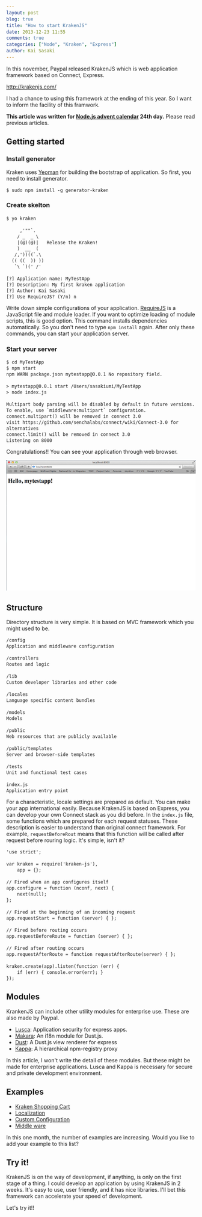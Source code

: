 ```yaml
---
layout: post
blog: true
title: "How to start KrakenJS"
date: 2013-12-23 11:55
comments: true
categories: ["Node", "Kraken", "Express"]
author: Kai Sasaki
---
```


In this november, Paypal released KrakenJS which is web application framework based on Connect, Express. 

http://krakenjs.com/

I had a chance to using this framework at the ending of this year. So I want to inform the facility of this framwork.

<!-- more -->

**This article was written for [Node.js advent calendar](http://www.adventar.org/calendars/56) 24th day.** Please read previous articles.

## Getting started

### Install generator

Kraken uses [Yeoman](http://yeoman.io/) for building the bootstrap of application. So first, you need to install generator.

```
$ sudo npm install -g generator-kraken
```

### Create skelton

```
$ yo kraken

     ,'""`.
    / _  _ \
    |(@)(@)|   Release the Kraken!
    )  __  (
   /,'))((`.\
  (( ((  )) ))
   `\ `)(' /'

[?] Application name: MyTestApp
[?] Description: My first kraken application
[?] Author: Kai Sasaki
[?] Use RequireJS? (Y/n) n
```

Write down simple configurations of your application. [RequireJS](http://requirejs.org/) is a JavaScript file and module loader.
If you want to optimize loading of module scripts, this is good option. This command installs dependencies automatically.
So you don't need to type `npm install` again. After only these commands, you can start your application server.

### Start your server

```
$ cd MyTestApp
$ npm start
npm WARN package.json mytestapp@0.0.1 No repository field.

> mytestapp@0.0.1 start /Users/sasakiumi/MyTestApp
> node index.js

Multipart body parsing will be disabled by default in future versions. To enable, use `middleware:multipart` configuration.
connect.multipart() will be removed in connect 3.0
visit https://github.com/senchalabs/connect/wiki/Connect-3.0 for alternatives
connect.limit() will be removed in connect 3.0
Listening on 8000
```

Congratulations!! You can see your application through web browser.

![start page](/images/posts/2013-12-23-kraken/startpage.png)


## Structure

Directory structure is very simple. It is based on MVC framework which you might used to be.

```
/config
Application and middleware configuration

/controllers
Routes and logic

/lib
Custom developer libraries and other code

/locales
Language specific content bundles

/models
Models

/public
Web resources that are publicly available

/public/templates
Server and browser-side templates

/tests
Unit and functional test cases

index.js
Application entry point 
```

For a characteristic, locale settings are prepared as default. You can make your app international easily.
Because KrakenJS is based on Express, you can develop your own Connect stack as you did before.
In the `index.js` file, some functions which are prepared for each request statuses. These description is easier to understand 
than original connect framework. For example, `requestBeforeRout` means that this function will be called after request before rouring logic.
It's simple, isn't it?


```
'use strict';
 
var kraken = require('kraken-js'),
    app = {};
 
// Fired when an app configures itself
app.configure = function (nconf, next) {
    next(null);
};
 
// Fired at the beginning of an incoming request
app.requestStart = function (server) { };
 
// Fired before routing occurs
app.requestBeforeRoute = function (server) { };
 
// Fired after routing occurs
app.requestAfterRoute = function requestAfterRoute(server) { };
 
kraken.create(app).listen(function (err) {
    if (err) { console.error(err); }
});
```



## Modules

KrankenJS can include other utility modules for enterprise use. These are also made by Paypal.

* [Lusca](https://github.com/paypal/lusca): Application security for express apps.
* [Makara](https://github.com/paypal/makara): An i18n module for Dust.js.
* [Dust](https://github.com/paypal/adaro): A Dust.js view renderer for express
* [Kappa](https://github.com/paypal/kappa): A hierarchical npm-registry proxy

In this article, I won't write the detail of these modules. But these might be made for enterprise applications. 
Lusca and Kappa is necessary for secure and private development environment.

## Examples

* [Kraken Shopping Cart](https://github.com/lmarkus/Kraken_Example_Shopping_Cart)
* [Localization](https://github.com/lensam69/Kraken_Example_Localization)
* [Custom Configuration](https://github.com/lmarkus/Kraken_Example_Configuration)
* [Middle ware](https://github.com/lensam69/Kraken_Example_Custom_Middleware)

In this one month, the number of examples are increasing. Would you like to add your example to this list?

## Try it!

KrakenJS is on the way of development, if anything, is only on the first stage of a thing.
I could develop an application by using KrakenJS in 2 weeks. It's easy to use, user friendly, and 
it has nice libraries. I'll bet this framework can accelerate your speed of development.

Let's try it!!











